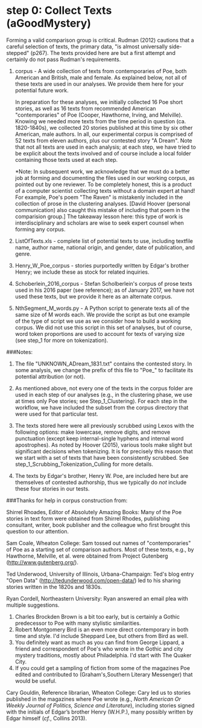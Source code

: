 # step 0: Collect Texts (aGoodMystery)

Forming a valid comparison group is critical. Rudman (2012) cautions that a careful selection of texts, the primary data, "is almost universally side-stepped" (p267). The texts provided here are but a first attempt and certainly do not pass Rudman's requirements. 

1. corpus - A wide collection of texts from contemporaries of Poe, both American and British, male and female. As explained below, not all of these texts are used in our analyses. We provide them here for your potential future work.

   In preparation for these analyses, we initially collected 16 Poe short stories, as well as 16 texts from recommended American "contemporaries" of Poe (Cooper, Hawthorne, Irving, and Melville). Knowing we needed more texts from the time period in question (ca. 1820-1840s), we collected 20 stories published at this time by six other American, male authors. In all, our experimental corpus is comprised of 52 texts from eleven authors, plus our contested story "A Dream". Note that not all texts are used in each analysis; at each step, we have tried to be explicit about the texts involved and of course include a local folder containing those texts used at each step.

   *Note: In subsequent work, we acknowledge that we must do a better job at forming and documenting the files used in our working corpus, as pointed out by one reviewer. To be completely honest, this is a product of a computer scientist collecting texts without a domain expert at hand! For example, Poe's poem "The Raven" is mistakenly included in the collection of prose in the clustering analyses. [David Hoover (personal communication) also caught this mistake of including that poem in the comparision group.] The takeaway lesson here: this type of work is interdisciplinary and scholars are wise to seek expert counsel when forming any corpus. 

2. ListOfTexts.xls - complete list of potential texts to use, including textfile name, author name, national origin, and gender, date of publication, and genre.

3. Henry_W_Poe_corpus - stories purportedly written by Edgar's brother Henry; we include these as stock for related inquiries.

4. Schoberlein_2016_corpus - Stefan Scholberlein's corpus of prose texts used in his 2016 paper (see reference); as of January 2017, we have not used these texts, but we provide it here as an alternate corpus. 

5. NthSegment_M_words.py - A Python script to generate texts all of the same size of M words each. We provide the script as but one example of the type of script we use as we consider how to build a working corpus. We did not use this script in this set of analyses, but of course, word token proportions are used to account for texts of varying size (see step_1 for more on tokenization).


###Notes: 

1. The file "UNKNOWN_ADream_1831.txt" contains the contested story. In some analysis, we change the prefix of this file to "Poe_" to facilitate its potential attribution (or not).

2. As mentioned above, not every one of the texts in the corpus folder are used in each step of our analyses (e.g., in the clustering phase, we use at times only Poe stories; see Step_1_Clustering). For each step in the workflow, we have included the subset from the corpus directory that were used for that particular test. 

3. The texts stored here were all previously scrubbed using Lexos with the following options: make lowercase, remove digits, and remove punctuation (except keep internal-single hyphens and internal word apostrophes). As noted by Hoover (2015), various tools make slight but significant decisions when tokenizing. It is for precisely this reason that we start with a set of texts that have been consistently scrubbed. See step_1_Scrubbing_Tokenization_Culling for more details.

4. The texts by Edgar's brother, Henry W. Poe, are included here but are themselves of contested authorship, thus we typically do *not* include these four stories in our tests.

###Thanks for help in corpus construction from:

Shirrel Rhoades, Editor of Absolutely Amazing Books:
  Many of the Poe stories in text form were obtained from Shirrel Rhodes, publishing consultant, writer, book publisher and the colleague who first brought this question to our attention. 

Sam Coale, Wheaton College:
  Sam tossed out names of "contemporaries" of Poe as a starting set of comparison authors. Most of these texts, e.g., by Hawthorne, Melville, et al. were obtained from Project Gutenberg (http://www.gutenberg.org/).

Ted Underwood, University of Illinois, Urbana-Champaign:
  Ted's blog entry "Open Data" (http://tedunderwood.com/open-data/) led to his sharing stories written in the 1820s and 1830s.

Ryan Cordell, Northeastern University:
  Ryan answered an email plea with multiple suggestions.
1. Charles Brockden Brown is a bit too early, but is certainly a Gothic predecessor to Poe with many stylistic similarities.
2. Robert Montgomery Bird is an even more direct contemporary in both time and style. I'd include Sheppard Lee, but others from Bird as well.
3. You definitely want as much as you can find from George Lippard, a friend and correspondent of Poe's who wrote in the Gothic and city mystery traditions, mostly about Philadelphia. I'd start with The Quaker City.
4. If you could get a sampling of fiction from some of the magazines Poe edited and contributed to (Graham's,Southern Literary Messenger) that would be useful.

Cary Gouldin, Reference librarian, Wheaton College:
  Cary led us to stories published in the magazines where Poe wrote (e.g., *North American Or Weekly Journal of Politics, Science and Literature*), including stories signed with the initials of Edgar’s brother Henry (W.H.P.), many possibly written by Edgar himself (*cf.*, Collins 2013).


 
